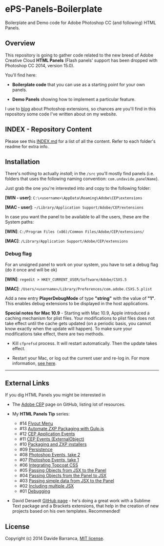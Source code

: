  ePS-Panels-Boilerplate
=====================

Boilerplate and Demo code for Adobe Photoshop CC (and following) HTML Panels.

## Overview
This repository is going to gather code related to the new breed of Adobe Creative Cloud **HTML Panels** (Flash panels' support has been dropped with Photoshop CC 2014, version 15.0). 

You'll find here:

- **Boilerplate code** that you can use as a starting point for your own panels.

- **Demo Panels** showing how to implement a particular feature.

I use to [blog](http://davidebarranca.com/category/code/html-panels/) about Photoshop extensions, so chances are you'll find in this repository some code I've written about on my website.

## INDEX - Repository Content
Please see this [INDEX.md](src/INDEX.md) for a list of all the content. Refer to each folder's readme for extra info.

## Installation
There's nothing to actually *install*; in the `/src` you'll mostly find panels (i.e. folders that uses the following naming convention: `com.undavide.panelName`).

Just grab the one you're interested into and copy to the following folder:

**\[WIN - user\]**: `C:\<username>\AppData\Roaming\Adobe\CEP\extensions`

**\[MAC - user\]**: `~/Library/Application Support/Adobe/CEP/extensions` 

In case you want the panel to be available to all the users, these are the System paths:

**\[WIN\]**: `C:/Program Files (x86)/Common Files/Adobe/CEP/extensions/`

**\[MAC\]**: `/Library/Application Support/Adobe/CEP/extensions` 

### Debug flag
For an unsigned panel to work on your system, you have to set a debug flag (do it once and will be ok)

**\[WIN\]**: `regedit > HKEY_CURRENT_USER/Software/Adobe/CSXS.5`

**\[MAC\]**: `/Users/<username>/Library/Preferences/com.adobe.CSXS.5.plist` 

Add a new entry **PlayerDebugMode** of type **"string"** with the value of **"1"**. This enables debug extensions to be displayed in the host applications.

**Special notes for Mac 10.9** - Starting with Mac 10.9, Apple introduced a caching mechanism for plist files. Your modifications to plist files does not take effect until the cache gets updated (on a periodic basis, you cannot know exactly when the
update will happen). To make sure your modifications take effect, there
are two methods.

- Kill `cfprefsd` process. It will restart automatically. Then the update
takes effect.

- Restart your Mac, or log out the current user and re-log in.
For more information, [see here](http://hints.macworld.com/article.php?story=20130908042828630).

---

## External Links
If you dig HTML Panels you might be interested in

- The [Adobe CEP](https://github.com/Adobe-CEP/CEP-Resources) page on GitHub, listing lot of resources.

- My **HTML Panels Tip** series:

  - \#14 [Flyout Menu](http://www.davidebarranca.com/2014/10/html-panels-tips-14-flyout-menu/)
  - \#13 [Automate ZXP Packaging with Gulp.js](http://www.davidebarranca.com/2014/08/html-panels-tips-13-automate-zxp-packaging-with-gulp-js/)
  - \#12 [CEP Application Events](http://www.davidebarranca.com/2014/07/html-panels-tips-12-cep-application-events/)
  - \#11 [CEP Events (ExternalObject)](http://www.davidebarranca.com/2014/07/html-panels-tips-11-externalobject-cep-events/)
  - \#10 [Packaging and ZXP installers](http://www.davidebarranca.com/2014/05/html-panels-tips-10-packaging-zxp-installers/)
  - \#09 [Persistence](http://www.davidebarranca.com/2014/02/html-panels-tips-9-persistence/)
  - \#08 [Photoshop Events, take 2](http://www.davidebarranca.com/2014/02/html-panels-tips-8-photoshop-events-pshostadapter-libraries/)
  - \#07 [Photoshop Events, take 1](http://www.davidebarranca.com/2014/02/html-panels-tips-7-events-photoshopregisterevent-photoshopcallback/)
  - \#06 [Integrating Topcoat CSS](http://www.davidebarranca.com/2014/02/html-panels-tips-6-integrating-topcoat-css/)
  - \#05 [Passing Objects from JSX to the Panel](http://www.davidebarranca.com/2014/02/html-panels-tips-5-passing-objects-from-jsx-to-html-json/)
  - \#04 [Passing Objects from the Panel to JSX](http://www.davidebarranca.com/2014/01/html-panels-tips-4-passing-objects-from-html-to-jsx/)
  - \#03 [Passing simple data from JSX to the Panel](http://www.davidebarranca.com/2014/01/html-panels-tips-3-get-data-from-jsx-send-it-to-html/)
  - \#02 [Including multiple JSX](http://www.davidebarranca.com/2014/01/html-panels-tips-2-including-multiple-jsx/)
  - \#01 [Debugging](http://www.davidebarranca.com/2014/01/html-panels-tips-1-debugging/)
  
- David Deraedt [GitHub page](https://github.com/davidderaedt?tab=repositories) - he's doing a great work with a Sublime Text package and a Brackets extensions, that help in the creation of new projects based on his own templates. Recommended!

## License
Copyright (c) 2014 Davide Barranca, [MIT license](license.md).